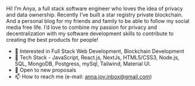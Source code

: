Hi! I’m Anya, a full stack software engineer who loves the idea of privacy and data ownership. Recently I’ve built a star registry private blockchain. And a personal blog for my friends and family to be able to follow my social media free life. I’d love to combine my passion for privacy and decentralization with my software development skills to contribute to creating the best products for people!

- 👀 Interested in Full Stack Web Development, Blockchain Development
- 🌱 Tech Stack -  JavaScript, React.js, NextJs, HTML5/CSS3, Node.js, SQL, MongoDB, Postgress, mySql, Tailwind, Material UI.
- 💞️ Open to new proposals
- 📫 How to reach me (e-mail: anna.joy.inbox@gmail.com)
